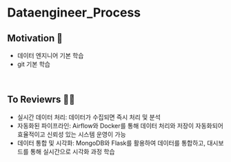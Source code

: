 # Dataengineer_Process

## Motivation 🧐
<!--변경 사항 및 관련 이슈에 대한 설명란 -->
- 데이터 엔지니어 기본 학습
- git 기본 학습

<br>

## To Reviewrs ✍🏻
- 실시간 데이터 처리: 데이터가 수집되면 즉시 처리 및 분석
- 자동화된 파이프라인: Airflow와 Docker를 통해 데이터 처리와 저장이 자동화되어 효율적이고 신뢰성 있는 시스템 운영이 가능
- 데이터 통합 및 시각화: MongoDB와 Flask를 활용하여 데이터를 통합하고, 대시보드를 통해 실시간으로 시각화 과정 학습
